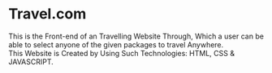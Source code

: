 # Travel.com
This is the Front-end of an Travelling Website Through, Which a user can be able to select anyone of the given packages to travel Anywhere.  
This Website is Created by Using Such Technologies: HTML, CSS & JAVASCRIPT.
